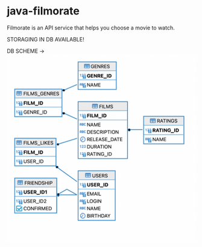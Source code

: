 # java-filmorate

Filmorate is an API service that helps you choose a movie to watch.

STORAGING IN DB AVAILABLE!

DB SCHEME ->
![DB SCHEME](./db-scheme.png)